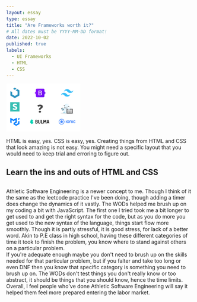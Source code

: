 ```yaml
---
layout: essay
type: essay
title: "Are Frameworks worth it?"
# All dates must be YYYY-MM-DD format!
date: 2022-10-02
published: true
labels:
  - UI Frameworks
  - HTML
  - CSS
---
```

<img width="200px" class="rounded float-start pe-4" src="../img/frameworks/frameworks.png">

HTML is easy, yes.  CSS is easy, yes.  Creating things from HTML and CSS that look amazing is not easy.  You might need a specific layout that you would need to keep trial and erroring to figure out.  


## Learn the ins and outs of HTML and CSS

  
## 

  Athletic Software Engineering is a newer concept to me.  Though I think of it the same as the leetcode practice I've been doing, though adding a timer does change the dynamics of it vastly.  The WODs helped me brush up on my coding a bit with JavaScript.  The first one I tried took me a bit longer to get used to and get the right syntax for the code, but as you do more you get used to the new syntax of the language, things start flow more smoothly.  Though it is partly stressful, it is good stress, for lack of a better word. Akin to P.E class in high school, having these different categories of time it took to finish the problem, you know where to stand against others on a particular problem.  
  If you're adequate enough maybe you don't need to brush up on the skills needed for that particular problem, but if you falter and take too long or even DNF then you know that specific category is something you need to brush up on.  The WODs don't test things you don't really know or too abstract, it should be things that you should know, hence the time limits. Overall, I feel people who've done Athletic Software Engineering will say it helped them feel more prepared entering the labor market.
